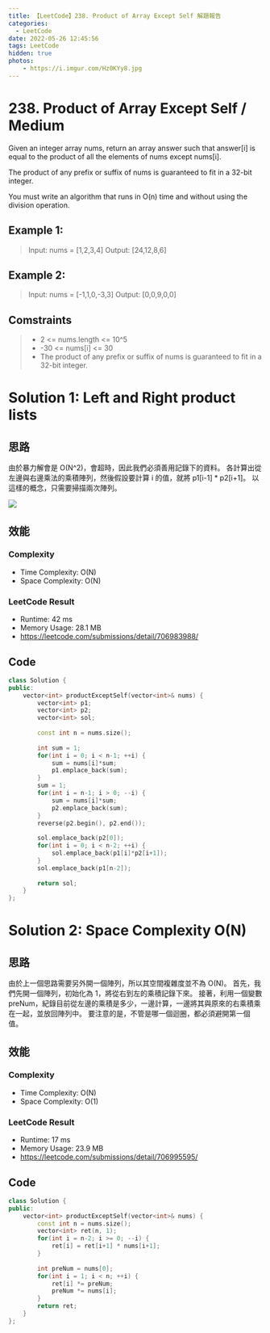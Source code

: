 ```yaml
---
title: 【LeetCode】238. Product of Array Except Self 解題報告
categories:
  - LeetCode
date: 2022-05-26 12:45:56
tags: LeetCode
hidden: true
photos:
    - https://i.imgur.com/Hz0KYy8.jpg
---
```

 
# 238. Product of Array Except Self / Medium

Given an integer array nums, return an array answer such that answer[i] is equal to the product of all the elements of nums except nums[i].

The product of any prefix or suffix of nums is guaranteed to fit in a 32-bit integer.

You must write an algorithm that runs in O(n) time and without using the division operation.

<!-- more --> 

## Example 1:
> Input: nums = [1,2,3,4]
> Output: [24,12,8,6]

## Example 2:
> Input: nums = [-1,1,0,-3,3]
> Output: [0,0,9,0,0]

## Comstraints
> - 2 <= nums.length <= 10^5
> - -30 <= nums[i] <= 30
> - The product of any prefix or suffix of nums is guaranteed to fit in a 32-bit integer.

# Solution 1: Left and Right product lists
## 思路

由於暴力解會是 O(N^2)，會超時，因此我們必須善用記錄下的資料。
各計算出從左邊與右邊乘法的乘積陣列，然後假設要計算 i 的值，就將 p1[i-1] * p2[i+1]。
以這樣的概念，只需要掃描兩次陣列。

![](https://leetcode.com/problems/product-of-array-except-self/Figures/238/products.png)

## 效能

### Complexity 
- Time Complexity: O(N)
- Space Complexity: O(N)

### LeetCode Result

- Runtime: 42 ms
- Memory Usage: 28.1 MB 
- https://leetcode.com/submissions/detail/706983988/

## Code
```cpp
class Solution {
public:
    vector<int> productExceptSelf(vector<int>& nums) {
        vector<int> p1;
        vector<int> p2;
        vector<int> sol;
        
        const int n = nums.size();
        
        int sum = 1;
        for(int i = 0; i < n-1; ++i) {
            sum = nums[i]*sum;
            p1.emplace_back(sum);
        }
        sum = 1;
        for(int i = n-1; i > 0; --i) {
            sum = nums[i]*sum;
            p2.emplace_back(sum);
        }
        reverse(p2.begin(), p2.end());
        
        sol.emplace_back(p2[0]);
        for(int i = 0; i < n-2; ++i) {
            sol.emplace_back(p1[i]*p2[i+1]);
        }
        sol.emplace_back(p1[n-2]);
        
        return sol;
    }
};
```


# Solution 2: Space Complexity O(N)
## 思路

由於上一個思路需要另外開一個陣列，所以其空間複雜度並不為 O(N)。
首先，我們先開一個陣列，初始化為 1，將從右到左的乘積記錄下來。
接著，利用一個變數 preNum，紀錄目前從左邊的乘積是多少，一邊計算，一邊將其與原來的右乘積乘在一起，並放回陣列中。
要注意的是，不管是哪一個迴圈，都必須避開第一個值。

## 效能

### Complexity 
- Time Complexity: O(N)
- Space Complexity: O(1)

### LeetCode Result

- Runtime: 17 ms
- Memory Usage: 23.9 MB 
- https://leetcode.com/submissions/detail/706995595/

## Code
```cpp
class Solution {
public:
    vector<int> productExceptSelf(vector<int>& nums) {
        const int n = nums.size();
        vector<int> ret(n, 1);
        for(int i = n-2; i >= 0; --i) {
            ret[i] = ret[i+1] * nums[i+1];
        }
        
        int preNum = nums[0];
        for(int i = 1; i < n; ++i) {
            ret[i] *= preNum;
            preNum *= nums[i];
        }
        return ret;
    }
};
```